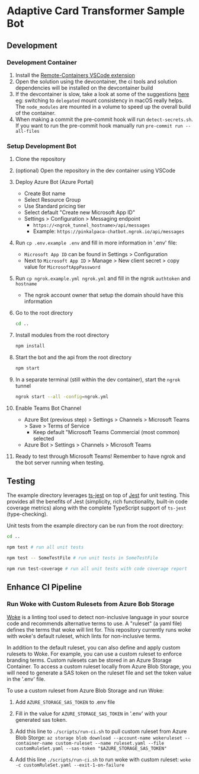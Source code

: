 # Adaptive Card Transformer Sample Bot

## Development

### Development Container

1. Install the [Remote-Containers VSCode extension](https://marketplace.visualstudio.com/items?itemName=ms-vscode-remote.remote-containers)
1. Open the solution using the devcontainer, the ci tools and solution dependencies will be installed on the devcontainer build
1. If the devcontainer is slow, take a look at some of the suggestions [here](https://code.visualstudio.com/docs/remote/containers-advanced#_improving-container-disk-performance) eg: switching to `delegated` mount consistency in macOS really helps. The `node_modules` are mounted in a volume to speed up the overall build of the container.
1. When making a commit the pre-commit hook will run `detect-secrets.sh`. If you want to run the pre-commit hook manually run `pre-commit run --all-files`

### Setup Development Bot

1. Clone the repository

1. (optional) Open the repository in the dev container using VSCode

1. Deploy Azure Bot (Azure Portal)

   - Create Bot name
   - Select Resource Group
   - Use Standard pricing tier
   - Select default "Create new Microsoft App ID"
   - Settings > Configuration > Messaging endpoint
     - `https://<ngrok_tunnel_hostname>/api/messages`
     - Example: `https://pinkalpaca-chatbot.ngrok.io/api/messages`

1. Run `cp .env.example .env` and fill in more information in '.env' file:

   - `Microsoft App ID` can be found in Settings > Configuration
   - Next to `Microsoft App ID` > Manage > New client secret > copy value for `MicrosoftAppPassword`

1. Run `cp ngrok.example.yml ngrok.yml` and fill in the ngrok `authtoken` and `hostname`

   - The ngrok account owner that setup the domain should have this information

1. Go to the root directory

   ```bash
   cd ..
   ```

1. Install modules from the root directory

   ```bash
   npm install
   ```

1. Start the bot and the api from the root directory

   ```bash
   npm start
   ```

1. In a separate terminal (still within the dev container), start the `ngrok` tunnel

   ```bash
   ngrok start --all -config=ngrok.yml
   ```

1. Enable Teams Bot Channel

   - Azure Bot (previous step) > Settings > Channels > Microsoft Teams > Save > Terms of Service
     - Keep default "Microsoft Teams Commercial (most common) selected
   - Azure Bot > Settings > Channels > Microsoft Teams

1. Ready to test through Microsoft Teams! Remember to have ngrok and the bot server running when testing.

## Testing

The example directory leverages [ts-jest](https://www.npmjs.com/package/ts-jest) on top of [Jest](https://jestjs.io/) for unit testing. This provides all the benefits of Jest (simplicity, rich functionality, built-in code coverage metrics) along with the complete TypeScript support of `ts-jest` (type-checking).

Unit tests from the example directory can be run from the root directory:

```sh
cd ..

npm test # run all unit tests

npm test -- SomeTestFile # run unit tests in SomeTestFile

npm run test-coverage # run all unit tests with code coverage report
```

## Enhance CI Pipeline

### Run Woke with Custom Rulesets from Azure Bob Storage

[Woke](https://github.com/get-woke/woke) is a linting tool used to detect non-inclusive language in your source code and recommends alternative terms to use. A "ruleset" (a yaml file) defines the terms that woke will lint for. This repository currently runs woke with woke's default ruleset, which lints for non-inclusive terms.

In addition to the default ruleset, you can also define and apply custom rulesets to Woke. For example, you can use a custom ruleset to enforce branding terms. Custom rulesets can be stored in an Azure Storage Container. To access a custom ruleset locally from Azure Blob Storage, you will need to generate a SAS token on the ruleset file and set the token value in the '.env' file.

To use a custom ruleset from Azure Blob Storage and run Woke:

1. Add `AZURE_STORAGE_SAS_TOKEN` to .env file

1. Fill in the value for `AZURE_STORAGE_SAS_TOKEN` in '.env' with your generated sas token.

1. Add this line to `./scripts/run-ci.sh` to pull custom ruleset from Azure Blob Storge:
   `az storage blob download --account-name wokeruleset --container-name custom-ruleset --name ruleset.yaml --file customRuleSet.yaml --sas-token "$AZURE_STORAGE_SAS_TOKEN"`

1. Add this line `./scripts/run-ci.sh` to run woke with custom ruleset:
   `woke -c customRuleSet.yaml --exit-1-on-failure`
